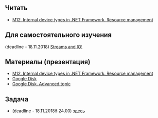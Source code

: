## Читать
- [M12. Internal device types in .NET Framework. Resource management](https://github.com/EPM-RD-NETLAB/.NET-Framework-modules/tree/master/M12.%20Internal%20device%20types%20in%20.NET%20Framework.%20Resource%20management)

##  Для самостоятельного изучения
(deadline - 18.11.2018) [Streams and IO!](https://github.com/EPM-RD-NETLAB/.NET-Framework-modules/tree/master/M13.%20Streams%20and%20IO)

## Материалы (презентация)
- [M12. Internal device types in .NET Framework. Resource management](https://github.com/EPM-RD-NETLAB/.NET-Framework-modules/tree/master/M12.%20Internal%20device%20types%20in%20.NET%20Framework.%20Resource%20management)
- [Google Disk](https://drive.google.com/drive/folders/1fc9Fj0KKYZ_o1fRQWT2XZOGKPLpzHc6B)
- [Google Disk. Advanced topic](https://drive.google.com/drive/folders/1ZsbnBMLUx8lg1eUPAnNhRZZpR-F-RrDa)

## Задача
- (deadline - 18.11.2018б 24.00) [здесь](https://github.com/EPM-RD-NETLAB/.NET-Framework-modules/tree/master/M13.%20Streams%20and%20IO)
